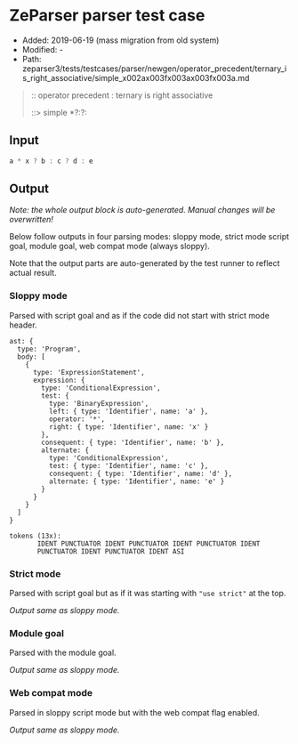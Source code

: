 # ZeParser parser test case

- Added: 2019-06-19 (mass migration from old system)
- Modified: -
- Path: zeparser3/tests/testcases/parser/newgen/operator_precedent/ternary_is_right_associative/simple_x002ax003fx003ax003fx003a.md

> :: operator precedent : ternary is right associative
>
> ::> simple *?:?:

## Input

`````js
a * x ? b : c ? d : e
`````

## Output

_Note: the whole output block is auto-generated. Manual changes will be overwritten!_

Below follow outputs in four parsing modes: sloppy mode, strict mode script goal, module goal, web compat mode (always sloppy).

Note that the output parts are auto-generated by the test runner to reflect actual result.

### Sloppy mode

Parsed with script goal and as if the code did not start with strict mode header.

`````
ast: {
  type: 'Program',
  body: [
    {
      type: 'ExpressionStatement',
      expression: {
        type: 'ConditionalExpression',
        test: {
          type: 'BinaryExpression',
          left: { type: 'Identifier', name: 'a' },
          operator: '*',
          right: { type: 'Identifier', name: 'x' }
        },
        consequent: { type: 'Identifier', name: 'b' },
        alternate: {
          type: 'ConditionalExpression',
          test: { type: 'Identifier', name: 'c' },
          consequent: { type: 'Identifier', name: 'd' },
          alternate: { type: 'Identifier', name: 'e' }
        }
      }
    }
  ]
}

tokens (13x):
       IDENT PUNCTUATOR IDENT PUNCTUATOR IDENT PUNCTUATOR IDENT
       PUNCTUATOR IDENT PUNCTUATOR IDENT ASI
`````

### Strict mode

Parsed with script goal but as if it was starting with `"use strict"` at the top.

_Output same as sloppy mode._

### Module goal

Parsed with the module goal.

_Output same as sloppy mode._

### Web compat mode

Parsed in sloppy script mode but with the web compat flag enabled.

_Output same as sloppy mode._
